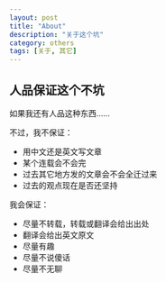 ```yaml
---
layout: post
title: "About"
description: "关于这个坑"
category: others
tags: [关于, 其它]
---
```



## 人品保证这个不坑

如果我还有人品这种东西……

不过，我不保证：

- 用中文还是英文写文章
- 某个连载会不会完 
- 过去其它地方发的文章会不会全迁过来
- 过去的观点现在是否还坚持


我会保证：

* 尽量不转载，转载或翻译会给出出处
* 翻译会给出英文原文
* 尽量有趣
* 尽量不说傻话
* 尽量不无聊
